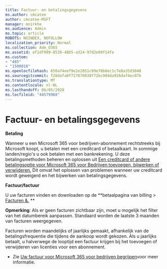 ```yaml
---
title: Factuur- en betalingsgegevens
ms.author: cmcatee
author: cmcatee-MSFT
manager: mnirkhe
ms.audience: Admin
ms.topic: article
ROBOTS: NOINDEX, NOFOLLOW
localization_priority: Normal
ms.collection: Adm_O365
ms.assetid: ef2df989-8539-48b5-a324-97d2e09f14fe
ms.custom:
- "485"
- "1500018"
ms.openlocfilehash: 650a74eef9e2e2051c99e78b8ec1c7e8a35d3048
ms.sourcegitcommit: f28dafa0f727870038f72bc904da926daf4ec07b
ms.translationtype: MT
ms.contentlocale: nl-NL
ms.lasthandoff: 06/05/2020
ms.locfileid: "44579968"
---
```

# <a name="invoice-and-payment-information"></a>Factuur- en betalingsgegevens

**Betaling**

Wanneer u een Microsoft 365 voor bedrijven-abonnement rechtstreeks bij Microsoft koopt, u betalen met een creditcard of betaalkaart.  In sommige landen/regio's u ook betalen met een bankrekening.  U deze betalingsmethoden beheren en oplossen uit [Een creditcard of andere betalingsoptie voor Microsoft 365 voor Bedrijven toevoegen, bijwerken of verwijderen.](https://go.microsoft.com/fwlink/?linkid=2118133)  Dit omvat het oplossen van problemen wanneer uw creditcard wordt geweigerd en het bijwerken van betalingsgegevens.

**Factuur/factuur**

U uw facturen vinden en downloaden op de **betaalpagina van billing > [Facturen &.](https://go.microsoft.com/fwlink/p/?linkid=848039) **  

**Opmerking**: Als er geen facturen zichtbaar zijn, moet u mogelijk het filter van het datumbereik aanpassen.  Standaard worden de laatste 3 maanden van facturen weergegeven.

Facturen worden maandelijks of jaarlijks gemaakt, afhankelijk van de betalingsfrequentie die tijdens de aankoop wordt gekozen.  Als u jaarlijks betaalt, u halverwege de looptijd een factuur krijgen bij het toevoegen of verwijderen van licenties voor een abonnement.
 
- Zie [Uw factuur voor Microsoft 365 voor bedrijven begrijpen](https://go.microsoft.com/fwlink/?linkid=2119101)voor meer informatie.
